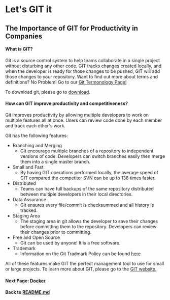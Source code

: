 # Let's GIT it
## The Importance of GIT for Productivity in Companies 

#### What is GIT? 

Git is a source control system to help teams collaborate in a single project without disturbing any other code. GIT tracks changes created locally, and when the developer is ready for those changes to be pushed, GIT will add those changes to your repository. Want to find out more about terms and definitions? No Problem! Go to our [Git Termonology Page!](https://github.com/vfm2/is601-miniproject/blob/main/gitTermsPage.md "Get Terminology")

To download git, please go to [download](/https://git-scm.com/downloads).




#### How can GIT improve productivity and competitiveness?

Git improves productivity by allowing multiple developers to work on multiple features all at once. Users can review code done by each member and track each other's work.

Git has the following features: 

- Branching and Merging
    - Git encourage multiple branches of a repository to independent versions of code. Developers can switch branches easily then merge them into a single master branch.
- Small and Fast
    - By having GIT operations performed locally, the average speed of GIT compared the competitor SVN can be up to 138 times faster.
- Distributed
    - Teams can have full backups of the same repository distributed between multiple developers in their local directories. 
- Data Assurance
    - Git ensures every file/commit is checksummed and all history is tracked. 
- Staging Area
    - The staging area in git allows the developer to save their changes before committing them to the repository. Developers can review their changes prior to committing. 
- Free and Open Source
    - Git can be used by anyone! It is a free software.
- Trademark
    - Information on the Git Tradmark Policy can be found [here](https://git-scm.com/about/trademark)

All of these features make GIT the perfect management tool to use for small or large projects. To learn more about GIT, please go to the [GIT website.](https://git-scm.com/about "GIT About Page") 




#### Next Page: [Docker](https://github.com/vfm2/is601-miniproject/blob/main/dockerPage.md)
#### Back to [README.md](https://github.com/vfm2/is601-miniproject/blob/main/README.md)
## 